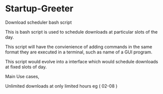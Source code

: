 Startup-Greeter
===============

Download scheduler bash script

This is bash script is used to schedule downloads at particular slots of the day.

This script will have the convienience of adding commands in the same format they
are executed in a terminal, such as name of a GUI program.

This script would evolve into a interface which would schedule downloads
at fixed slots of day.


Main Use cases,

Unlimited downloads at only limited hours eg ( 02-08 )



